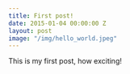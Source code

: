 ```yaml
---
title: First post!
date: 2015-01-04 00:00:00 Z
layout: post
image: "/img/hello_world.jpeg"
---
```


This is my first post, how exciting!
